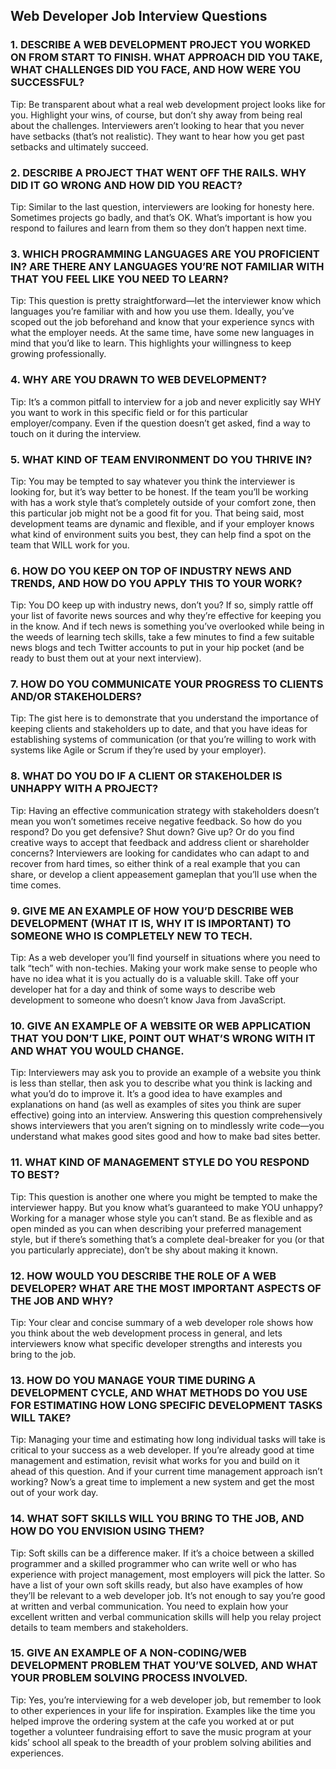 ## Web Developer Job Interview Questions

### 1. DESCRIBE A WEB DEVELOPMENT PROJECT YOU WORKED ON FROM START TO FINISH. WHAT APPROACH DID YOU TAKE, WHAT CHALLENGES DID YOU FACE, AND HOW WERE YOU SUCCESSFUL?

Tip: Be transparent about what a real web development project looks like for you. Highlight your wins, of course, but don’t shy away from being real about the challenges. Interviewers aren’t looking to hear that you never have setbacks (that’s not realistic). They want to hear how you get past setbacks and ultimately succeed.

### 2. DESCRIBE A PROJECT THAT WENT OFF THE RAILS. WHY DID IT GO WRONG AND HOW DID YOU REACT?

Tip: Similar to the last question, interviewers are looking for honesty here. Sometimes projects go badly, and that’s OK. What’s important is how you respond to failures and learn from them so they don’t happen next time.

### 3. WHICH PROGRAMMING LANGUAGES ARE YOU PROFICIENT IN? ARE THERE ANY LANGUAGES YOU’RE NOT FAMILIAR WITH THAT YOU FEEL LIKE YOU NEED TO LEARN?

Tip: This question is pretty straightforward—let the interviewer know which languages you’re familiar with and how you use them. Ideally, you’ve scoped out the job beforehand and know that your experience syncs with what the employer needs. At the same time, have some new languages in mind that you’d like to learn. This highlights your willingness to keep growing professionally.

### 4. WHY ARE YOU DRAWN TO WEB DEVELOPMENT?

Tip: It’s a common pitfall to interview for a job and never explicitly say WHY you want to work in this specific field or for this particular employer/company. Even if the question doesn’t get asked, find a way to touch on it during the interview.

### 5. WHAT KIND OF TEAM ENVIRONMENT DO YOU THRIVE IN?

Tip: You may be tempted to say whatever you think the interviewer is looking for, but it’s way better to be honest. If the team you’ll be working with has a work style that’s completely outside of your comfort zone, then this particular job might not be a good fit for you. That being said, most development teams are dynamic and flexible, and if your employer knows what kind of environment suits you best, they can help find a spot on the team that WILL work for you.

### 6. HOW DO YOU KEEP ON TOP OF INDUSTRY NEWS AND TRENDS, AND HOW DO YOU APPLY THIS TO YOUR WORK?

Tip: You DO keep up with industry news, don’t you? If so, simply rattle off your list of favorite news sources and why they’re effective for keeping you in the know. And if tech news is something you’ve overlooked while being in the weeds of learning tech skills, take a few minutes to find a few suitable news blogs and tech Twitter accounts to put in your hip pocket (and be ready to bust them out at your next interview).

### 7. HOW DO YOU COMMUNICATE YOUR PROGRESS TO CLIENTS AND/OR STAKEHOLDERS?

Tip: The gist here is to demonstrate that you understand the importance of keeping clients and stakeholders up to date, and that you have ideas for establishing systems of communication (or that you’re willing to work with systems like Agile or Scrum if they’re used by your employer).

### 8. WHAT DO YOU DO IF A CLIENT OR STAKEHOLDER IS UNHAPPY WITH A PROJECT?

Tip: Having an effective communication strategy with stakeholders doesn’t mean you won’t sometimes receive negative feedback. So how do you respond? Do you get defensive? Shut down? Give up? Or do you find creative ways to accept that feedback and address client or shareholder concerns? Interviewers are looking for candidates who can adapt to and recover from hard times, so either think of a real example that you can share, or develop a client appeasement gameplan that you’ll use when the time comes.

### 9. GIVE ME AN EXAMPLE OF HOW YOU’D DESCRIBE WEB DEVELOPMENT (WHAT IT IS, WHY IT IS IMPORTANT) TO SOMEONE WHO IS COMPLETELY NEW TO TECH.

Tip: As a web developer you’ll find yourself in situations where you need to talk “tech” with non-techies. Making your work make sense to people who have no idea what it is you actually do is a valuable skill. Take off your developer hat for a day and think of some ways to describe web development to someone who doesn’t know Java from JavaScript.

### 10. GIVE AN EXAMPLE OF A WEBSITE OR WEB APPLICATION THAT YOU DON’T LIKE, POINT OUT WHAT’S WRONG WITH IT AND WHAT YOU WOULD CHANGE.

Tip: Interviewers may ask you to provide an example of a website you think is less than stellar, then ask you to describe what you think is lacking and what you’d do to improve it. It’s a good idea to have examples and explanations on hand (as well as examples of sites you think are super effective) going into an interview. Answering this question comprehensively shows interviewers that you aren’t signing on to mindlessly write code—you understand what makes good sites good and how to make bad sites better.

### 11. WHAT KIND OF MANAGEMENT STYLE DO YOU RESPOND TO BEST?

Tip: This question is another one where you might be tempted to make the interviewer happy. But you know what’s guaranteed to make YOU unhappy? Working for a manager whose style you can’t stand. Be as flexible and as open minded as you can when describing your preferred management style, but if there’s something that’s a complete deal-breaker for you (or that you particularly appreciate), don’t be shy about making it known.

### 12. HOW WOULD YOU DESCRIBE THE ROLE OF A WEB DEVELOPER? WHAT ARE THE MOST IMPORTANT ASPECTS OF THE JOB AND WHY?

Tip: Your clear and concise summary of a web developer role shows how you think about the web development process in general, and lets interviewers know what specific developer strengths and interests you bring to the job.

### 13. HOW DO YOU MANAGE YOUR TIME DURING A DEVELOPMENT CYCLE, AND WHAT METHODS DO YOU USE FOR ESTIMATING HOW LONG SPECIFIC DEVELOPMENT TASKS WILL TAKE?

Tip: Managing your time and estimating how long individual tasks will take is critical to your success as a web developer. If you’re already good at time management and estimation, revisit what works for you and build on it ahead of this question. And if your current time management approach isn’t working? Now’s a great time to implement a new system and get the most out of your work day.

### 14. WHAT SOFT SKILLS WILL YOU BRING TO THE JOB, AND HOW DO YOU ENVISION USING THEM?

Tip: Soft skills can be a difference maker. If it’s a choice between a skilled programmer and a skilled programmer who can write well or who has experience with project management, most employers will pick the latter. So have a list of your own soft skills ready, but also have examples of how they’ll be relevant to a web developer job. It’s not enough to say you’re good at written and verbal communication. You need to explain how your excellent written and verbal communication skills will help you relay project details to team members and stakeholders.

### 15. GIVE AN EXAMPLE OF A NON-CODING/WEB DEVELOPMENT PROBLEM THAT YOU’VE SOLVED, AND WHAT YOUR PROBLEM SOLVING PROCESS INVOLVED.

Tip: Yes, you’re interviewing for a web developer job, but remember to look to other experiences in your life for inspiration. Examples like the time you helped improve the ordering system at the cafe you worked at or put together a volunteer fundraising effort to save the music program at your kids’ school all speak to the breadth of your problem solving abilities and experiences.
